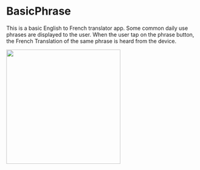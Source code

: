 # BasicPhrase
This is a basic English to French translator app. Some common daily use phrases are displayed to the user. When the user tap on the phrase button, the French Translation of the same phrase is heard from the device. 

<img src="https://user-images.githubusercontent.com/39986507/70394253-6d640f00-1a19-11ea-9a6f-70268179d22f.png" width="300">
